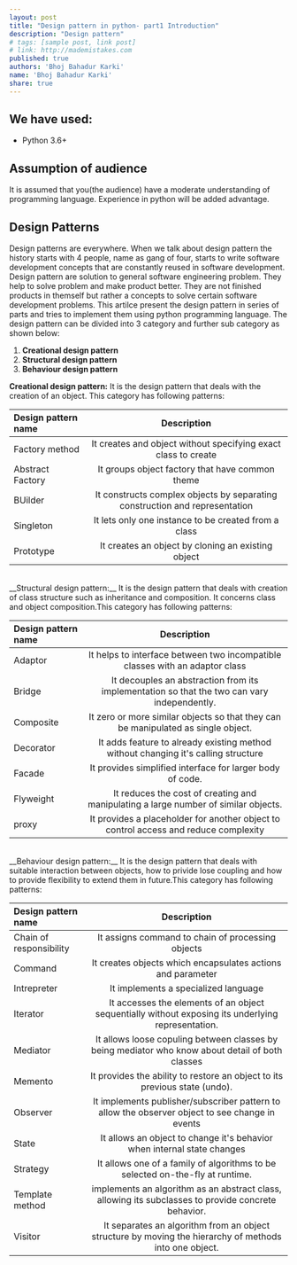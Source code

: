 ```yaml
---
layout: post
title: "Design pattern in python- part1 Introduction"
description: "Design pattern"
# tags: [sample post, link post]
# link: http://mademistakes.com  
published: true
authors: 'Bhoj Bahadur Karki'
name: 'Bhoj Bahadur Karki'
share: true
---
```

## We have used:
- Python 3.6+

## Assumption of audience
It is assumed that you(the audience) have a moderate understanding of programming language. Experience in python will be added advantage. 
## Design Patterns

Design patterns are everywhere. When we talk about design pattern the history starts with 4 people, name as gang of four, starts to write software development concepts that are constantly reused in software development. Design pattern are solution to general software engineering problem. They help to solve problem and make product better. They are not finished products in themself but rather a concepts to solve certain software development problems. This artilce present the design pattern in series of parts and tries to implement them using python programming language. The design pattern can be divided into 3 category and further sub category as shown below:

1. __Creational design pattern__ 
2. __Structural design pattern__
3. __Behaviour design pattern__

__Creational design pattern:__ It is the design pattern that deals with the creation of an object. This category has following patterns:

| Design pattern name | Description                                                                 |
|:--------------------|:---------------------------------------------------------------------------:|
| Factory method      | It creates and object without specifying exact class to create              |
| Abstract Factory    | It groups object factory that have common theme                             |
| BUilder             | It constructs complex objects by separating construction and representation |
| Singleton           | It lets only one instance to be created from a class                        |
| Prototype           | It creates an object by cloning an existing object                          |

<br>
__Structural design pattern:__ It is the design pattern that deals with creation of class structure such as inheritance and composition. It concerns class and object composition.This category has following patterns:

| Design pattern name | Description                                                                                 |
|:--------------------|:-------------------------------------------------------------------------------------------:|
| Adaptor             | It helps to interface between two incompatible classes with an adaptor class                |
| Bridge              | It decouples an abstraction from its implementation so that the two can vary independently. |
| Composite           | It zero or more similar objects so that they can be manipulated as single object.           |
| Decorator           | It adds feature to already existing method without changing it's calling structure          |
| Facade              | It provides simplified interface for larger body of code.                                   |
| Flyweight           | It reduces the cost of creating and manipulating a large number of similar objects.         |
| proxy               | It provides a placeholder for another object to control access and reduce complexity        |

<br>
__Behaviour design pattern:__ It is the design pattern that deals with suitable interaction between objects, how to privide lose coupling and how to provide flexibility to extend them in future.This category has following patterns:

| Design pattern name | Description |
|:-|:-:|
| Chain of responsibility | It assigns command to chain of processing objects |
| Command | It creates objects which encapsulates actions and parameter |
| Intrepreter | It implements a specialized language |
| Iterator | It accesses the elements of an object sequentially without exposing its underlying representation. |
| Mediator | It allows loose copuling between classes by being mediator who know about detail of both classes |
| Memento | It provides the ability to restore an object to its previous state (undo). |
| Observer | It implements publisher/subscriber pattern to allow the observer object to see change in events |
| State | It allows an object to change it's behavior when internal state changes |
| Strategy | It allows one of a family of algorithms to be selected on-the-fly at runtime. |
| Template method | implements an algorithm as an abstract class, allowing its subclasses to provide concrete behavior. |
| Visitor | It separates an algorithm from an object structure by moving the hierarchy of methods into one object. |


